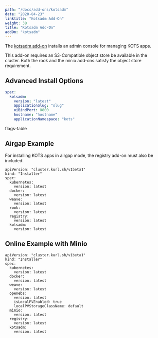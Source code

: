 ```yaml
---
path: "/docs/add-ons/kotsadm"
date: "2020-04-23"
linktitle: "Kotsadm Add-On"
weight: 38
title: "Kotsadm Add-On"
addOn: "kotsadm"
---
```


The [kotsadm add-on](https://kots.io/kotsadm/installing/installing-a-kots-app/) installs an admin console for managing KOTS apps.

This add-on requires an S3-Compatible object store be available in the cluster.
Both the rook and the minio add-ons satisfy the object store requirement.

## Advanced Install Options

```yaml
spec:
  kotsadm: 
    version: "latest"
    applicationSlug: "slug"
    uiBindPort: 8800
    hostname: "hostname"
    applicationNamespace: "kots"
```

flags-table

## Airgap Example

For installing KOTS apps in airgap mode, the registry add-on must also be included.

```
apiVersion: "cluster.kurl.sh/v1beta1"
kind: "Installer"
spec:
  kubernetes:
    version: latest
  docker: 
    version: latest
  weave:
    version: latest
  rook:
    version: latest
  registry:
    version: latest
  kotsadm: 
    version: latest
```

## Online Example with Minio

```
apiVersion: "cluster.kurl.sh/v1beta1"
kind: "Installer"
spec:
  kubernetes:
    version: latest
  docker: 
    version: latest
  weave:
    version: latest
  openebs:
    version: latest
    isLocalPVEnabled: true
    localPVStorageClassName: default
  minio:
    version: latest
  registry:
    version: latest
  kotsadm: 
    version: latest
```

